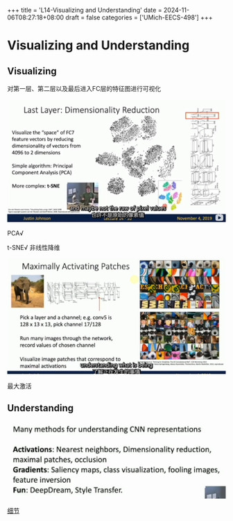 +++
title = 'L14-Visualizing and Understanding'
date = 2024-11-06T08:27:18+08:00
draft = false
categories = ['UMich-EECS-498']
+++
# Visualizing and Understanding

## Visualizing
对第一层、第二层以及最后进入FC层的特征图进行可视化 

![alt text](image.png)

PCA√

t-SNE√ 非线性降维

![alt text](image-1.png)

最大激活


## Understanding
![alt text](image-2.png)

[细节](https://web.eecs.umich.edu/~justincj/slides/eecs498/WI2022/598_WI2022_lecture21.pdf)



